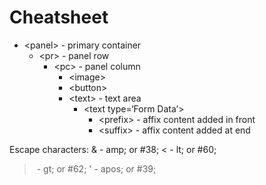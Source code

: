 # Cheatsheet
* &lt;panel> - primary container
	* &lt;pr> - panel row
		* &lt;pc> - panel column
			* &lt;image>
			* &lt;button>
			* &lt;text> - text area
				* &lt;text type=‘Form Data’>
					* &lt;prefix> - affix content added in front
					* &lt;suffix> - affix content added at end

Escape characters:
& - amp; or #38;
< - lt; or #60;
> - gt; or #62;
' - apos; or #39;

